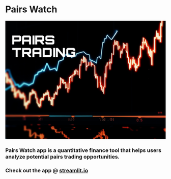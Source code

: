 # Pairs Watch

<img src = sc/pairs.jpg width = 1000>

### Pairs Watch app is a quantitative finance tool that helps users analyze potential pairs trading opportunities.


### Check out the app @ [streamlit.io](https://pairs-watch-hybjopukh8vzgsdgjb5nsw.streamlit.app/)
